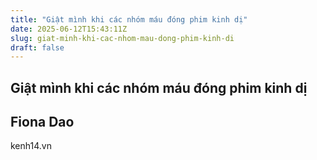 ```yaml
---
title: "Giật mình khi các nhóm máu đóng phim kinh dị"
date: 2025-06-12T15:43:11Z
slug: giat-minh-khi-cac-nhom-mau-dong-phim-kinh-di
draft: false
---
```


## Giật mình khi các nhóm máu đóng phim kinh dị

## Fiona Dao

kenh14.vn